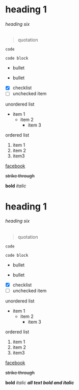 
# heading 1

###### heading six

> quotation

`code`

```
code block
```
- bullet
* bullet

- [x] checklist
- [ ] unchecked item

unordered list
- item 1
    * item 2
        - item 3

ordered list
1. item 1
2. item 2
3. item3

[facebook](https://web.facebook.com/DaniyalSarwari/)

~~strike through~~

**bold**
*italic*

# heading 1

###### heading six

> quotation

`code`

```
code block
```
- bullet
* bullet

- [x] checklist
- [ ] unchecked item

unordered list
- item 1
    * item 2
        - item 3

ordered list
1. item 1
2. item 2
3. item3

[facebook](https://web.facebook.com/DaniyalSarwari/)

~~strike through~~

**bold**
*italic*
***all text bold and italic***